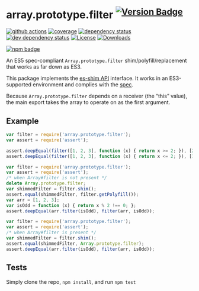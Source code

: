 # array.prototype.filter <sup>[![Version Badge][npm-version-svg]][package-url]</sup>

[![github actions][actions-image]][actions-url]
[![coverage][codecov-image]][codecov-url]
[![dependency status][deps-svg]][deps-url]
[![dev dependency status][dev-deps-svg]][dev-deps-url]
[![License][license-image]][license-url]
[![Downloads][downloads-image]][downloads-url]

[![npm badge][npm-badge-png]][package-url]

An ES5 spec-compliant `Array.prototype.filter` shim/polyfill/replacement that works as far down as ES3.

This package implements the [es-shim API](https://github.com/es-shims/api) interface. It works in an ES3-supported environment and complies with the [spec](https://www.ecma-international.org/ecma-262/5.1/).

Because `Array.prototype.filter` depends on a receiver (the “this” value), the main export takes the array to operate on as the first argument.

## Example

```js
var filter = require('array.prototype.filter');
var assert = require('assert');

assert.deepEqual(filter([1, 2, 3], function (x) { return x >= 2; }), [2, 3]);
assert.deepEqual(filter([1, 2, 3], function (x) { return x <= 2; }), [1, 2]);
```

```js
var filter = require('array.prototype.filter');
var assert = require('assert');
/* when Array#filter is not present */
delete Array.prototype.filter;
var shimmedFilter = filter.shim();
assert.equal(shimmedFilter, filter.getPolyfill());
var arr = [1, 2, 3];
var isOdd = function (x) { return x % 2 !== 0; };
assert.deepEqual(arr.filter(isOdd), filter(arr, isOdd));
```

```js
var filter = require('array.prototype.filter');
var assert = require('assert');
/* when Array#filter is present */
var shimmedFilter = filter.shim();
assert.equal(shimmedFilter, Array.prototype.filter);
assert.deepEqual(arr.filter(isOdd), filter(arr, isOdd));
```

## Tests
Simply clone the repo, `npm install`, and run `npm test`

[package-url]: https://npmjs.org/package/array.prototype.filter
[npm-version-svg]: https://versionbadg.es/es-shims/Array.prototype.filter.svg
[deps-svg]: https://david-dm.org/es-shims/Array.prototype.filter.svg
[deps-url]: https://david-dm.org/es-shims/Array.prototype.filter
[dev-deps-svg]: https://david-dm.org/es-shims/Array.prototype.filter/dev-status.svg
[dev-deps-url]: https://david-dm.org/es-shims/Array.prototype.filter#info=devDependencies
[npm-badge-png]: https://nodei.co/npm/array.prototype.filter.png?downloads=true&stars=true
[license-image]: https://img.shields.io/npm/l/array.prototype.filter.svg
[license-url]: LICENSE
[downloads-image]: https://img.shields.io/npm/dm/array.prototype.filter.svg
[downloads-url]: https://npm-stat.com/charts.html?package=array.prototype.filter
[codecov-image]: https://codecov.io/gh/es-shims/Array.prototype.filter/branch/main/graphs/badge.svg
[codecov-url]: https://app.codecov.io/gh/es-shims/Array.prototype.filter/
[actions-image]: https://img.shields.io/endpoint?url=https://github-actions-badge-u3jn4tfpocch.runkit.sh/es-shims/Array.prototype.filter
[actions-url]: https://github.com/es-shims/Array.prototype.filter/actions
